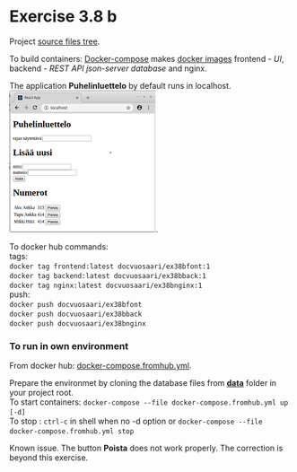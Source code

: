 # Exercise 3.8 b


Project [source files tree](https://github.com/rparkkon/devops/blob/master/part3/e8b/sourcefiles.txt).

To build containers: [Docker-compose](https://github.com/rparkkon/devops/blob/master/part3/e8b/docker-compose.yml) makes [docker images](https://github.com/rparkkon/devops/blob/master/part3/e8b/images.txt) frontend - _UI_, backend - _REST API json-server database_ and nginx.

The application **Puhelinluettelo** by default runs in localhost.
<BR> ![localhost](https://github.com/rparkkon/devops/blob/master/part3/e8b/ex38b.png).

To docker hub commands:
<BR>tags:
<BR>`docker tag frontend:latest docvuosaari/ex38bfont:1` 
<BR>`docker tag backend:latest docvuosaari/ex38bback:1`
<BR>`docker tag nginx:latest docvuosaari/ex38bnginx:1`
<BR>push:
<BR>`docker push docvuosaari/ex38bfont`
<BR>`docker push docvuosaari/ex38bback`
<BR>`docker push docvuosaari/ex38bnginx`


### To run in own environment

From docker hub: [docker-compose.fromhub.yml](https://github.com/rparkkon/devops/blob/master/part3/e8b/docker-compose.fromhub.yml).

Prepare the environmet by cloning the database files from [**data**](https://github.com/rparkkon/devops/blob/master/part3/e8b/data) folder in your project root.
<BR>To start containers: `docker-compose --file docker-compose.fromhub.yml up [-d]` 
<BR>To stop : `ctrl-c` in shell when no -d option or `docker-compose --file docker-compose.fromhub.yml stop` 

Known issue. The button **Poista** does not work properly. The correction is beyond this exercise.